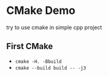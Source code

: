 # CMake Demo
try to use cmake in simple cpp project

## First CMake
  - `cmake -H. -Bbuild`
  - `cmake --build build -- -j3`
